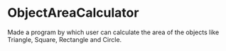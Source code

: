 # ObjectAreaCalculator
Made a program by which user can calculate the area of the objects like Triangle, Square, Rectangle and Circle. 

